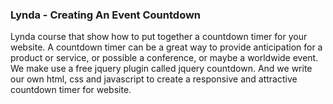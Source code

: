 ### Lynda - Creating An Event Countdown

Lynda course that show how to put together a countdown timer for your website. A countdown timer can be a great way to provide anticipation for a product or service, or possible a conference, or maybe a worldwide event. We make use a free jquery plugin called jquery countdown. And we write our own html, css and javascript to create a responsive and attractive countdown timer for website.